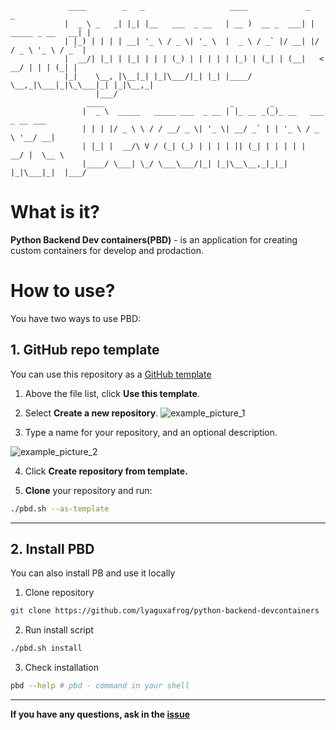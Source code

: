 ```
             ____        _   _                   ____             _                  _ 
            |  _ \ _   _| |_| |__   ___  _ __   | __ )  __ _  ___| | _____ _ __   __| |
            | |_) | | | | __| '_ \ / _ \| '_ \  |  _ \ / _` |/ __| |/ / _ \ '_ \ / _` |
            |  __/| |_| | |_| | | | (_) | | | | | |_) | (_| | (__|   <  __/ | | | (_| |
            |_|    \__, |\__|_| |_|\___/|_| |_| |____/ \__,_|\___|_|\_\___|_| |_|\__,_|
                   |___/                                                               
                 ____                            _        _                     
                |  _ \  _____   _____ ___  _ __ | |_ __ _(_)_ __   ___ _ __ ___ 
                | | | |/ _ \ \ / / __/ _ \| '_ \| __/ _` | | '_ \ / _ \ '__/ __|
                | |_| |  __/\ V / (_| (_) | | | | || (_| | | | | |  __/ |  \__ \
                |____/ \___| \_/ \___\___/|_| |_|\__\__,_|_|_| |_|\___|_|  |___/

```
# What is it?

**Python Backend Dev containers(PBD)** - is an application for creating custom containers for develop and prodaction.

# How to use?

You have two ways to use PBD:

## 1. GitHub repo template

You can use this repository as a [GitHub template](https://docs.github.com/articles/creating-a-repository-from-a-template/)

1. Above the file list, click **Use this template**.
2. Select **Create a new repository**.
![example_picture_1](https://docs.github.com/assets/cb-77734/mw-1440/images/help/repository/use-this-template-button.webp)

3. Type a name for your repository, and an optional description.

![example_picture_2](https://docs.github.com/assets/cb-61138/mw-1440/images/help/repository/create-repository-name.webp)

4. Click **Create repository from template.**

5. **Clone** your repository and run:
```bash
./pbd.sh --as-template
```

----

## 2. Install PBD

You can also install PB and use it locally

1. Clone repository
```bash
git clone https://github.com/lyaguxafrog/python-backend-devcontainers
```
2. Run install script
```bash
./pbd.sh install
```
3. Check installation
```bash
pbd --help # pbd - command in your shell
```

---

**If you have any questions, ask in the [issue](https://github.com/lyaguxafrog/python-backend-devcontainers/issues)**
